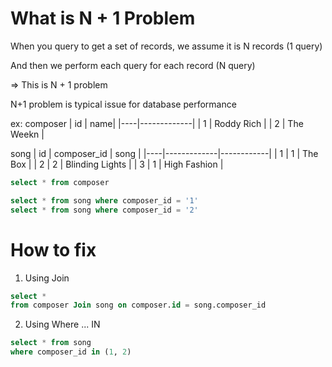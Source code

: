 # What is N + 1 Problem

When you query to get a set of records, we assume it is N records (1 query)

And then we perform each query for each record (N query)

=> This is N + 1 problem

N+1 problem is typical issue for database performance

ex:
composer
| id | name|
|----|-------------|
| 1 | Roddy Rich |
| 2 | The Weekn |

song
| id | composer_id | song |
|----|-------------|------------|
| 1 | 1 | The Box |
| 2 | 2 | Blinding Lights |
| 3 | 1 | High Fashion |

```sql
select * from composer

select * from song where composer_id = '1'
select * from song where composer_id = '2'

```

# How to fix

1. Using Join

```sql
select *
from composer Join song on composer.id = song.composer_id
```

2. Using Where ... IN

```sql
select * from song
where composer_id in (1, 2)
```
